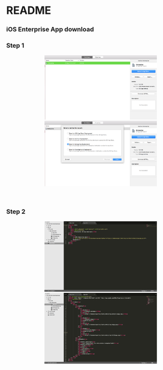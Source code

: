 # README

### iOS Enterprise App download

### Step 1
<p align="center">
<img src="https://github.com/limadeveloper/iOS-EnterpriseDownload/blob/master/screenshots/01.png" width="300">
<img src="https://github.com/limadeveloper/iOS-EnterpriseDownload/blob/master/screenshots/02.png" width="300">
</p>
<br>

### Step 2
<p align="center">
<img src="https://github.com/limadeveloper/iOS-EnterpriseDownload/blob/master/screenshots/03.png" width="300">
<img src="https://github.com/limadeveloper/iOS-EnterpriseDownload/blob/master/screenshots/04.png" width="300">
</p>
<br>
